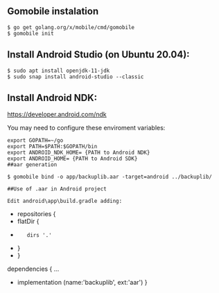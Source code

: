 ## Gomobile instalation
```
$ go get golang.org/x/mobile/cmd/gomobile
$ gomobile init
```
## Install Android Studio (on Ubuntu 20.04):
```
$ sudo apt install openjdk-11-jdk
$ sudo snap install android-studio --classic
```
## Install Android NDK:

https://developer.android.com/ndk

You may need to configure these enviroment variables:
```
export GOPATH=~/go
export PATH=$PATH:$GOPATH/bin
export ANDROID_NDK_HOME= {PATH to Android NDK}
export ANDROID_HOME= {PATH to Android SDK}
##aar generation

$ gomobile bind -o app/backuplib.aar -target=android ../backuplib/

##Use of .aar in Android project

Edit android\app\build.gradle adding:
```
+ repositories {
+    flatDir {
+        dirs '.'
+    }
+ }

dependencies {
...
+    implementation (name:'backuplib', ext:'aar')
}
```
